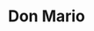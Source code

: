 ---
title: "Don Mario"
url: /ciudad-autonoma-de-buenos-aires/don-mario-avenida-lope-de-vega/
shop: frutería
---